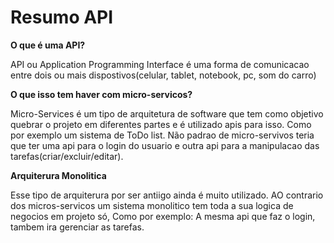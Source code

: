 # Resumo API

**O que é uma API?**

API ou Application Programming Interface é uma forma de comunicacao entre dois ou mais dispostivos(celular, tablet, notebook, pc, som do carro)

**O que isso tem haver com micro-servicos?**

Micro-Services é um tipo de arquitetura de software que tem como objetivo quebrar o projeto em diferentes partes e é utilizado apis para isso. Como por exemplo um sistema de ToDo list. Não padrao de micro-servivos teria que ter uma api para o login do usuario e outra api para a manipulacao das tarefas(criar/excluir/editar). 

**Arquiterura Monolitica**

Esse tipo de arquiterura por ser antiigo ainda é muito utilizado. AO contrario dos micros-servicos um sistema monolitico tem toda a sua logica de negocios em projeto só, Como por exemplo: A mesma api que faz o login, tambem ira gerenciar as tarefas. 